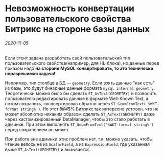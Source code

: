 Невозможность конвертации пользовательского свойства Битрикс на стороне базы данных
===================================================================================

###### 2020-11-05

Если стоит задача разработать свой пользовательский тип пользовательского свойства(например, для HL-блока), но данные
перед показом надо **на стороне MySQL конвертировать, то это технически неразрешимая задача!**

Например, тип столбца в БД — `geometry`. Если взять данные "как есть" из базы, это будут бинарные данные
формата `mysql internal geometry`. Теоретически можно было бы сделать `ST_AsText(GEOMETRY)` и позволить пользователю
редактировать данные в формате Well-Known Text, а потом сохранить, сконвертировав обратно
через `ST_GeomFromText('%WKT-format string%')`. Но этот !@#$% Битрикс так интересно устроен, что не может абсолютно
никаким образом сделать `ST_AsText(GEOMETRY)` даже через кастомизированный DataManager, чтобы это стало работать в
админке. При этом выполнять `ST_GeomFromText('%WKT-format string%')` перед сохранением он может.

При работе вне админки этих проблем нет, т.к. можно указать, чтобы чтение велось не из `ScalarField`, а
из `ExpressionField`, где указанная выше `ST_AsText(GEOMETRY)` и вызывается.
